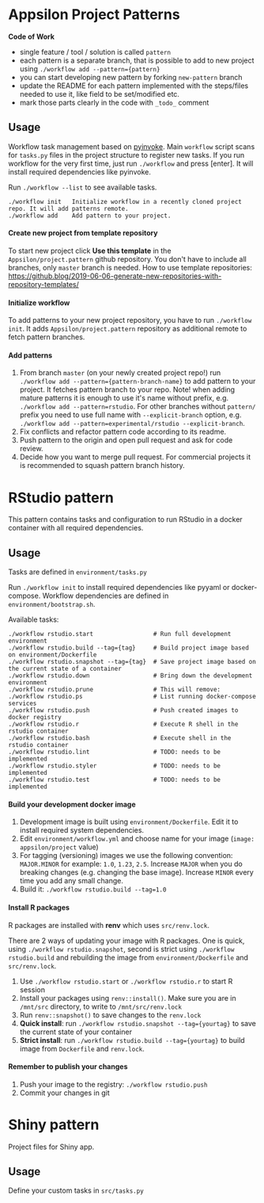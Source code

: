 # Appsilon Project Patterns

**Code of Work**
 - single feature / tool / solution is called `pattern`
 - each pattern is a separate branch, that is possible to add to new project using `./workflow add --pattern={pattern}`
 - you can start developing new pattern by forking `new-pattern` branch
 - update the README for each pattern implemented with the steps/files needed to use it, like field to be set/modified etc.
 - mark those parts clearly in the code with `_todo_` comment

## Usage

Workflow task management based on [pyinvoke](https://www.pyinvoke.org/).
Main `workflow` script scans for `tasks.py` files in the project structure to register new tasks.
If you run workflow for the very first time, just run `./workflow` and press [enter].
It will install required dependencies like pyinvoke.

Run `./workflow --list` to see available tasks.

```
./workflow init   Initialize workflow in a recently cloned project repo. It will add patterns remote.
./workflow add    Add pattern to your project.
```

#### Create new project from template repository

To start new project click **Use this template** in the `Appsilon/project.pattern` github repository.
You don't have to include all branches, only `master` branch is needed.
How to use template repositories: https://github.blog/2019-06-06-generate-new-repositories-with-repository-templates/

#### Initialize workflow

To add patterns to your new project repository, you have to run `./workflow init`.
It adds `Appsilon/project.pattern` repository as additional remote to fetch pattern branches.

#### Add patterns

1. From branch `master` (on your newly created project repo!) run `./workflow add --pattern={pattern-branch-name}` to add pattern to your project. It fetches pattern branch to your repo.
Note! when adding mature patterns it is enough to use it's name without prefix, e.g. `./workflow add --pattern=rstudio`. For other branches without `pattern/` prefix you need to use full name with `--explicit-branch` option, e.g. `./workflow add --pattern=experimental/rstudio --explicit-branch`.
2. Fix conflicts and refactor pattern code according to its readme.
3. Push pattern to the origin and open pull request and ask for code review.
4. Decide how you want to merge pull request. For commercial projects it is recommended to squash pattern branch history.
# RStudio pattern

This pattern contains tasks and configuration to run RStudio in a docker container with all required dependencies.

## Usage

Tasks are defined in `environment/tasks.py`

Run `./workflow init` to install required dependencies like pyyaml or docker-compose.
Workflow dependencies are defined in `environment/bootstrap.sh`.

Available tasks:

```
./workflow rstudio.start                 # Run full development environment
./workflow rstudio.build --tag={tag}     # Build project image based on environment/Dockerfile
./workflow rstudio.snapshot --tag={tag}  # Save project image based on the current state of a container
./workflow rstudio.down                  # Bring down the development environment
./workflow rstudio.prune                 # This will remove:
./workflow rstudio.ps                    # List running docker-compose services
./workflow rstudio.push                  # Push created images to docker registry
./workflow rstudio.r                     # Execute R shell in the rstudio container
./workflow rstudio.bash                  # Execute shell in the rstudio container
./workflow rstudio.lint                  # TODO: needs to be implemented
./workflow rstudio.styler                # TODO: needs to be implemented
./workflow rstudio.test                  # TODO: needs to be implemented
```

#### Build your development docker image

1. Development image is built using `environment/Dockerfile`. Edit it to install required system dependencies.
1. Edit `environment/workflow.yml` and choose name for your image (`image: appsilon/project` value)
1. For tagging (versioning) images we use the following convention: `MAJOR.MINOR` for example: `1.0`, `1.23`, `2.5`. Increase `MAJOR` when you do breaking changes (e.g. changing the base image). Increase `MINOR` every time you add any small change.
1. Build it: `./workflow rstudio.build --tag=1.0`

#### Install R packages

R packages are installed with **renv** which uses `src/renv.lock`.

There are 2 ways of updating your image with R packages. One is quick, using `./workflow rstudio.snapshot`, second is strict using `./workflow rstudio.build` and rebuilding the image from `environment/Dockerfile` and `src/renv.lock`.

1. Use `./workflow rstudio.start` or `./workflow rstudio.r` to start R session
1. Install your packages using `renv::install()`. Make sure you are in `/mnt/src` directory, to write to `/mnt/src/renv.lock`
1. Run `renv::snapshot()` to save changes to the `renv.lock`
1. **Quick install**: run `./workflow rstudio.snapshot --tag={yourtag}` to save the current state of your container
1. **Strict install**: run `./workflow rstudio.build --tag={yourtag}` to build image from `Dockerfile` and `renv.lock`.

#### Remember to publish your changes

1. Push your image to the registry: `./workflow rstudio.push`
1. Commit your changes in git
# Shiny pattern

Project files for Shiny app.

## Usage

Define your custom tasks in `src/tasks.py`
